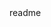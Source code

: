 <snippet>
  <content><![CDATA[
# ${1:Bootsrap Grocery Crud}
The best theme for grocery crud.
]]></content>
  <tabTrigger>readme</tabTrigger>
</snippet>